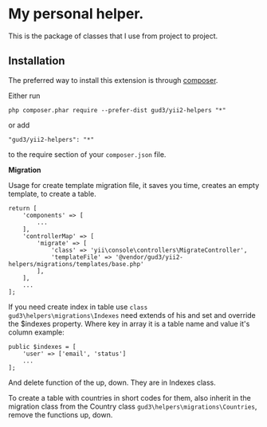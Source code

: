 My personal helper.
===================
This is the package of classes that I use from project to project.

Installation
------------

The preferred way to install this extension is through [composer](http://getcomposer.org/download/).

Either run

```
php composer.phar require --prefer-dist gud3/yii2-helpers "*"
```

or add

```
"gud3/yii2-helpers": "*"
```

to the require section of your `composer.json` file.




**Migration**

Usage for create template migration file, it saves you time, creates an empty template, to create a table.
```
return [
    'components' => [
        ...
    ],
    'controllerMap' => [
        'migrate' => [
            'class' => 'yii\console\controllers\MigrateController',
            'templateFile' => '@vendor/gud3/yii2-helpers/migrations/templates/base.php'
        ],
    ],
    ...
];
```

If you need create index in table use `class gud3\helpers\migrations\Indexes` need extends of his and set and override the $indexes property.
Where key in array it is a table name and value it's column example:
```
public $indexes = [
    'user' => ['email', 'status']
    ...
];
```
And delete function of the up, down. They are in Indexes class.


To create a table with countries in short codes for them, also inherit in the migration class from the Country class `gud3\helpers\migrations\Countries`, remove the functions up, down.